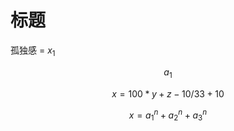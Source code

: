 
# 标题
孤独感 = $x_{1}$

$$a_1$$

$$x = 100 * y + z - 10 / 33 + 10 % 3$$

$$ x = a_{1}^n + a_{2}^n + a_{3}^n $$